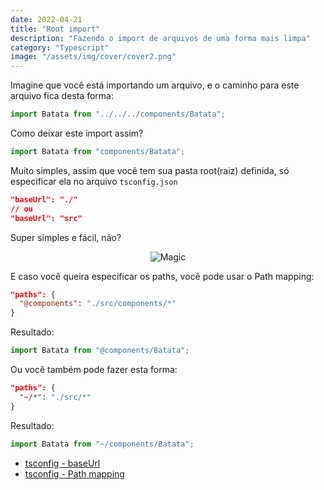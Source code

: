 ```yaml
---
date: 2022-04-21
title: "Root import"
description: "Fazendo o import de arquivos de uma forma mais limpa"
category: "Typescript"
image: "/assets/img/cover/cover2.png"
---
```


Imagine que você está importando um arquivo, e o caminho para este arquivo fica desta forma:

```javascript
import Batata from "../../../components/Batata";
```

Como deixar este import assim?

```javascript
import Batata from "components/Batata";
```

Muito simples, assim que você tem sua pasta root(raiz) definida, só especificar ela no arquivo `tsconfig.json`

```json
"baseUrl": "./"
// ou
"baseUrl": "src"
```

Super simples e fácil, não?

<div class="smallSize" align="center">

![Magic](https://media1.tenor.com/images/a3ef12891434d1a97d124c7faf633904/tenor.gif)

</div>

E caso você queira especificar os paths, você pode usar o Path mapping:

```json
"paths": {
  "@components": "./src/components/*"
}
```
Resultado:
```javascript
import Batata from "@components/Batata";
```

Ou você também pode fazer esta forma:

```json
"paths": {
  "~/*": "./src/*"
}
```
Resultado: 
```javascript
import Batata from "~/components/Batata";
```

- <a href="https://www.typescriptlang.org/tsconfig#baseUrl" target="_blank" rel="noopener noreferrer">tsconfig - baseUrl</a>
- <a href="https://www.typescriptlang.org/docs/handbook/module-resolution.html#path-mapping" target="_blank" rel="noopener noreferrer">tsconfig - Path mapping</a>
